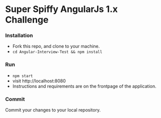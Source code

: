 # Super Spiffy AngularJs 1.x Challenge

### Installation

* Fork this repo, and clone to your machine.
* `cd Angular-Interview-Test && npm install`

### Run

* `npm start`
* visit http://localhost:8080
* Instructions and requirements are on the frontpage of the application.

### Commit

Commit your changes to your local repository.